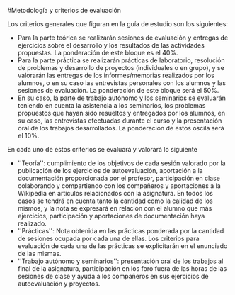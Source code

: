 #Metodología y criterios de evaluación

Los criterios generales que figuran en la guía de estudio son los siguientes:

* Para la parte teórica se realizarán sesiones de evaluación y entregas de ejercicios sobre el desarrollo y los resultados de las actividades propuestas. La ponderación de este bloque es el 40%. 
* Para la parte práctica se realizarán prácticas de laboratorio, resolución de problemas y desarrollo de proyectos (individuales o en grupo), y se valorarán las entregas de los informes/memorias realizados por los alumnos, o en su caso las entrevistas personales con los alumnos y las sesiones de evaluación. La ponderación de este bloque será el 50%. 
* En su caso, la parte de trabajo autónomo y los seminarios se evaluarán teniendo en cuenta la asistencia a los seminarios, los problemas propuestos que hayan sido resueltos y entregados por los alumnos, en su caso, las entrevistas efectuadas durante el curso y la presentación oral de los trabajos desarrollados. La ponderación de estos oscila será el 10%. 

En cada uno de estos criterios se evaluará y valorará lo siguiente
* ''Teoría'': cumplimiento de los objetivos de cada sesión valorado por la publicación de los ejercicios de autoevaluación, aportación a la documentación proporcionada por el profesor, participación en clase colaborando y compartiendo con los compañeros y aportaciones a la Wikipedia en artículos relacionados con la asignatura. En todos los casos se tendrá en cuenta tanto la cantidad como la calidad de los mismos, y la nota se expresará en relación con el alumno que más ejercicios, participación y aportaciones de documentación haya realizado.
* ''Prácticas'': Nota obtenida en las prácticas ponderada por la cantidad de sesiones ocupada por cada una de ellas. Los criterios para evaluación de cada una de las prácticas se explicitarán en el enunciado de las mismas.
* ''Trabajo autónomo y seminarios'': presentación oral de los trabajos al final de la asignatura, participación en los foro fuera de las horas de las sesiones de clase y ayuda a los compañeros en sus ejercicios de autoevaluación y proyectos.
